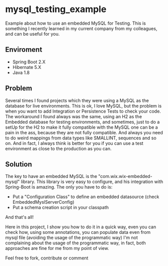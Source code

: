 # mysql_testing_example
Example about how to use an embedded MySQL for Testing. This is something I recently learned in my current company from my colleagues, and can be useful for you.

## Enviroment
* Spring Boot 2.X
* Hibernate 5.X
* Java 1.8

## Problem
Several times I found projects which they were using a MySQL as the database for live environments.
This is ok, I love MySQL, but the problem is when you want to add Integration or Persistence Tests to check your code.
The workaround I found always was the same, using an H2 as the Embedded database for testing environments, and sometimes, just to do a setUp for the H2 to make it fully compatible with the MySQL one can be a pain in the ass, because they are not fully compatible. And always you need to do weird mappings from data types like SMALLINT, sequences and so on.
And in fact, I always think is better for you if you can use a test environment as close to the production as you can.

## Solution
The key to have an embedded MySQL is the "com.wix.wix-embedded-mysql" library. This library is very easy to configure, and his integration with Spring-Boot is amazing. The only you have to do is:

* Put a "Configuration Class" to define an embedded datasource (check EmbeddedMyslServerConfig)
* Put a schema creation script in your classpath

And that's all!

Here in this project, I show you how to do it in a quick way, even you can check how, using some annotations, you can populate data even from mysql file (avoiding the usage of the programmatic way) I'm not complaining about the usage of the programmatic way, in fact, both approaches are fine for me from my point of view.

Feel free to fork, contribute or comment
